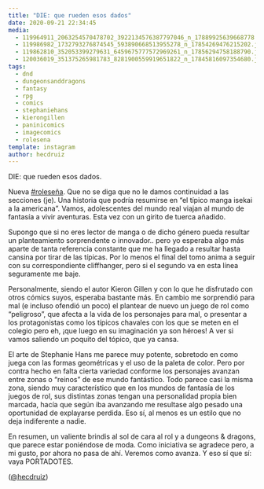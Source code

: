 ```yaml
---
title: "DIE: que rueden esos dados"
date: 2020-09-21 22:34:45
media: 
  - 119964911_2063254570478702_3922134576387797046_n_17889925639668778.jpg
  - 119986982_1732793276874545_593890668513955278_n_17854269476215202.jpg
  - 119862810_352053399279631_6459675777572969261_n_17856294758188790.jpg
  - 120036019_351375265981783_8281900559919651822_n_17845816097354680.jpg
tags: 
  - dnd
  - dungeonsanddragons
  - fantasy
  - rpg
  - comics
  - stephaniehans
  - kierongillen
  - paninicomics
  - imagecomics
  - rolesena
template: instagram
author: hecdruiz
---
```


DIE: que rueden esos dados.


Nueva [#roleseña](/tags/rolesena). Que no se diga que no le damos continuidad a las secciones (je). Una historia que podría resumirse en “el típico manga isekai a la americana”. Vamos, adolescentes del mundo real viajan al mundo de fantasía a vivir aventuras. Esta vez con un girito de tuerca añadido.


Supongo que si no eres lector de manga o de dicho género pueda resultar un planteamiento sorprendente o innovador.. pero yo esperaba algo más aparte de tanta referencia constante que me ha llegado a resultar hasta cansina por tirar de las típicas. Por lo menos el final del tomo anima a seguir con su correspondiente cliffhanger, pero si el segundo va en esta línea seguramente me baje.


Personalmente, siendo el autor Kieron Gillen y con lo que he disfrutado con otros cómics suyos, esperaba bastante más. En cambio me sorprendió para mal (e incluso ofendió un poco) el plantear de nuevo un juego de rol como “peligroso”, que afecta a la vida de los personajes para mal, o presentar a los protagonistas como los típicos chavales con los que se meten en el colegio pero eh, ¡que luego en su imaginación ya son héroes! A ver si vamos saliendo un poquito del tópico, que ya cansa.


El arte de Stephanie Hans me parece muy potente, sobretodo en como juega con las formas geométricas y el uso de la paleta de color. Pero por contra hecho en falta cierta variedad conforme los personajes avanzan entre zonas o “reinos” de ese mundo fantástico. Todo parece casi la misma zona,  siendo muy característico que en los mundos de fantasía de los juegos de rol, sus distintas zonas tengan una personalidad propia bien marcada,  hacía que según iba avanzando me resultase algo pesado una oportunidad de explayarse perdida. Eso sí, al menos es un estilo que no deja indiferente a nadie.


En resumen, un valiente brindis al sol de cara al rol y a dungeons & dragons, que parece estar poniéndose de moda. Como iniciativa se agradece pero, a mi gusto, por ahora no pasa de ahí. Veremos como avanza. Y eso sí que sí: vaya PORTADOTES.


([@hecdruiz](https://instagram.com/hecdruiz))



